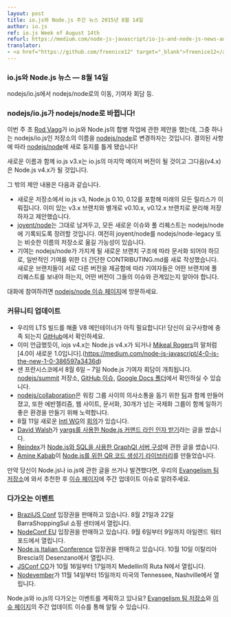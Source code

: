 ```yaml
---
layout: post
title: io.js와 Node.js 주간 뉴스 2015년 8월 14일
author: io.js
ref: io.js Week of August 14th
refurl: https://medium.com/node-js-javascript/io-js-and-node-js-news-august-14th-c712ff526488
translator:
- <a href="https://github.com/freenice12" target="_blank">freenice12</a>
---
```


<!--
### io.js and Node.js News — August 14th
-->

### io.js와 Node.js 뉴스 — 8월 14일

<!--
The move of nodejs/io.js to nodejs/node, the Collaborator Summit, and more.
-->

nodejs/io.js에서 nodejs/node로의 이동, 기여자 회담 등.

<!--
### nodejs/io.js has moved to nodejs/node!
-->

### nodejs/io.js가 nodejs/node로 바뀝니다!

<!--
[Rod Vagg](http://twitter.com/rvagg) made a [proposal](https://github.com/nodejs/node/issues/2327) regarding the convergence work between io.js and Node.js earlier this week, and one of them is about renaming the nodejs/io.js repository to [nodejs/node](https://github.com/nodejs/node). A decision has been made, and [nodejs/node](https://github.com/nodejs/node) is our new home!
-->

이번 주 초 [Rod Vagg](http://twitter.com/rvagg)가 io.js와 Node.js의 합병 작업에 관한 제안을 했는데, 그중 하나는 nodejs/io.js인 저장소의 이름을 [nodejs/node](https://github.com/nodejs/node)로 변경하자는 것입니다. 결의된 사항에 따라 [nodejs/node](https://github.com/nodejs/node)에 새로 둥지를 틀게 됐습니다!

<!--
With the new repository name, io.js v3.x will be our last major version of io.js as the next (v4.x) will be Node.js v4.x.
-->

새로운 이름과 함께 io.js v3.x는 io.js의 마지막 메이저 버전이 될 것이고 그다음(v4.x)은 Node.js v4.x가 될 것입니다.

<!--
Other points in the proposal are:
-->

그 밖의 제안 내용은 다음과 같습니다.

<!--
* The new repository to be the host of all future releases including io.js v3 and Node.js 0.10 and 0.12. The suggestion is that they will be in separate branches named v0.10.x and v0.12.x alongside with the existing v3.x branch.
* Leaving [joyent/node](https://github.com/joyent/node) in place for now, encouraging all new issues and pull requests in it to be filed in nodejs/node instead. There is also a possibility to move joyent/node to nodejs/node-legacy or a similarly named repository.
* Documenting a new, simpler version of CONTRIBUTING.md for casual contributions, as contributions need to be documented according to the new branch structure nodejs/node will have. With the new branches hosting the different versions, contributors will need to be aware which branch they need to file a pull request to and which version are their issues related to.
-->

* 새로운 저장소에서 io.js v3, Node.js 0.10, 0.12를 포함해 미래의 모든 릴리스가 이뤄집니다. 이미 있는 v3.x 브랜치와 별개로 v0.10.x, v0.12.x 브랜치로 분리해 저장하자고 제안했습니다.
* [joyent/node](https://github.com/joyent/node)는 그대로 남겨두고, 모든 새로운 이슈와 풀 리퀘스트는 nodejs/node에 기록되도록 장려할 것입니다. 여전히 joyent/node를 nodejs/node-legacy 또는 비슷한 이름의 저장소로 옮길 가능성이 있습니다.
* 기여는 nodejs/node가 가지게 될 새로운 브랜치 구조에 따라 문서화 되어야 하므로, 일반적인 기여를 위한 더 간단한 CONTRIBUTING.md를 새로 작성했습니다. 새로운 브랜치들이 서로 다른 버전을 제공함에 따라 기여자들은 어떤 브랜치에 풀 리퀘스트를 보내야 하는지, 어떤 버전이 그들의 이슈와 관계있는지 알아야 합니다.

<!--
Jump on the conversation on the [nodejs/node issue page](https://github.com/nodejs/node/issues/2327).
-->

대화에 참여하려면 [nodejs/node 이슈 페이지](https://github.com/nodejs/node/issues/2327)에 방문하세요.

<!--
### Community Updates
-->

### 커뮤니티 업데이트

<!--
* We *still* need a V8 maintainer for our LTS build! Head on over [to GitHub](https://github.com/nodejs/LTS/issues/28) to see if the requirements match your capabilities.
* As mentioned up top, io.js v4.x will be Node.js v4.x. Or as [Mikeal Rogers](http://twitter.com/mikeal) said, [4.0 is the new 1.0](https://medium.com/node-js-javascript/4-0-is-the-new-1-0-386597a3436d).
* The Node.js Collaborator Summit was hosted on 6th – 7th August in San Fransisco. You can see the notes in the [nodejs/summit](https://github.com/nodejs/summit) repository, [the GitHub issue](https://github.com/nodejs/summit/issues/11), or on [the Google Docs folder](https://drive.google.com/folderview?id=0B4tYrG9tjAW0fk9VOG52R2VQMmZHNWdpYnpqWU5MYUlfamNycktmeEl3UkNhdk1PS1Rid3c&usp=sharing).
* [nodejs/collaboration](https://github.com/nodejs/collaboration) was made along with [the team](https://github.com/orgs/nodejs/teams/collaboration) to help with communication between Working Groups, as well as getting better ways to have evangelism, website, documentation and the 30+ i18n groups work together.
* The new [Intl WG](https://github.com/nodejs/Intl) had [a meeting](https://github.com/nodejs/Intl/issues/8/?utm_source=io.js+and+Node.js+News&utm_medium=article) on August 11th.
* [David Walsh](https://twitter.com/davidwalshblog) has written about [using yargs to get Node.js command line arguments](http://davidwalsh.name/nodejs-arguments-yargs/?utm_source=io.js+and+Node.js+News&utm_medium=article).
* [Reindex](https://www.reindex.io/?utm_source=io.js+and+Node.js+News&utm_medium=article) has a post about [building a GraphQL server with Node.js and SQL](https://www.reindex.io/blog/building-a-graphql-server-with-node-js-and-sql/?utm_source=io.js+and+Node.js+News&utm_medium=article)
* [Amine Kabab](https://twitter.com/aminekabab) made [a QR code generator library for Node.js](https://github.com/kabab/qr-cairo/?utm_source=io.js+and+Node.js+News&utm_medium=article)
-->

* 우리의 LTS 빌드를 해줄 V8 메인테이너가 아직 필요합니다! 당신이 요구사항에 충족 되는지 [GitHub](https://github.com/nodejs/LTS/issues/28)에서 확인하세요.
* 이미 언급했듯이, iojs v4.x는 Node.js v4.x가 되거나 [Mikeal Rogers](http://twitter.com/mikeal)의 말처럼 [4.0이 새로운 1.0입니다].(https://medium.com/node-js-javascript/4-0-is-the-new-1-0-386597a3436d)
* 샌 프란시스코에서 8월 6일 – 7일 Node.js 기여자 회담이 개최됩니다. [nodejs/summit](https://github.com/nodejs/summit) 저장소, [GitHub 이슈](https://github.com/nodejs/summit/issues/11), [Google Docs 폴더](https://drive.google.com/folderview?id=0B4tYrG9tjAW0fk9VOG52R2VQMmZHNWdpYnpqWU5MYUlfamNycktmeEl3UkNhdk1PS1Rid3c&usp=sharing)에서 확인하실 수 있습니다.
* [nodejs/collaboration](https://github.com/nodejs/collaboration)은 워킹 그룹 사이의 의사소통을 돕기 위한 [팀](https://github.com/orgs/nodejs/teams/collaboration)과 함께 만들어졌고, 또한 에반젤리즘, 웹 사이트, 문서화,  30개가 넘는 국제화 그룹이 함께 일하기 좋은 환경을 만들기 위해 노력합니다.
* 8월 11일 새로운 [Intl WG](https://github.com/nodejs/Intl)의 [회의](https://github.com/nodejs/Intl/issues/8/?utm_source=io.js+and+Node.js+News&utm_medium=article)가 있습니다.
* [David Walsh](https://twitter.com/davidwalshblog)가 [yargs를 사용한 Node.js 커맨드 라인 인자 받기](http://davidwalsh.name/nodejs-arguments-yargs/?utm_source=io.js+and+Node.js+News&utm_medium=article)라는 글을 썼습니다.
* [Reindex](https://www.reindex.io/?utm_source=io.js+and+Node.js+News&utm_medium=article)가 [Node.js와 SQL을 사용한 GraphQl 서버 구성](https://www.reindex.io/blog/building-a-graphql-server-with-node-js-and-sql/?utm_source=io.js+and+Node.js+News&utm_medium=article)에 관한 글을 썼습니다.
* [Amine Kabab](https://twitter.com/aminekabab)이 [Node.js를 위한 QR 코드 생성기 라이브러리](https://github.com/kabab/qr-cairo/?utm_source=io.js+and+Node.js+News&utm_medium=article)를 만들었습니다.

<!--
If you have spotted or written something about Node.js and io.js, do come over to our [Evangelism team repo](https://github.com/nodejs/evangelism) and suggest it on the [Issues page](https://github.com/nodejs/evangelism/issues), specifically the Weekly Updates issue.
-->

만약 당신이 Node.js나 io.js에 관한 글을 쓰거나 발견했다면, 우리의 [Evangelism 팀 저장소](https://github.com/nodejs/evangelism)에 와서 추천한 후 [이슈 페이지](https://github.com/nodejs/evangelism/issues)에 주간 업데이트 이슈로 알려주세요.

<!--
### Upcoming Events
-->

### 다가오는 이벤트

<!--
* [BrazilJS Conf](http://braziljs.com.br/) tickets are on sale, August 21st - 22nd at Shopping Center BarraShoppingSul
* [NodeConf EU](http://nodeconf.eu/) tickets are on sale, September 6th - 9th at Waterford, Ireland
* [Node.js Italian Conference](http://nodejsconf.it/) tickets are on sale, October 10th at Desenzano - Brescia, Italy
* [JSConf CO](http://www.jsconf.co/), October 16th - 17th at Ruta N, Medellin
* [Nodevember](http://nodevember.org/?utm_source=io.js+and+Node.js+News&utm_medium=article), November 14th - 15th at Nashville, Tennessee, US.
-->

* [BrazilJS Conf](http://braziljs.com.br/) 입장권을 판매하고 있습니다. 8월 21일과 22일 BarraShoppingSul 쇼핑 센터에서 열립니다.
* [NodeConf EU](http://nodeconf.eu/) 입장권을 판매하고 있습니다. 9월 6일부터 9일까지 아일랜드 워터포드에서 열립니다.
* [Node.js Italian Conference](http://nodejsconf.it/) 입장권을 판매하고 있습니다. 10월 10일 이탈리아 Brescia의 Desenzano에서 열립니다.
* [JSConf CO](http://www.jsconf.co/)가 10월 16일부터 17일까지 Medellin의 Ruta N에서 열립니다.
* [Nodevember](http://nodevember.org/?utm_source=io.js+and+Node.js+News&utm_medium=article)가 11월 14일부터 15일까지 미국의 Tennessee, Nashville에서 열립니다.

<!--
Have an event about Node.js and io.js coming up? You can put your events here through the [Evangelism team repo](https://github.com/nodejs/evangelism) and announce it in the [Issues page](https://github.com/nodejs/evangelism/issues), specifically the Weekly Updates issue.
-->

Node.js와 io.js의 다가오는 이벤트를 계획하고 있나요? [Evangelism 팀 저장소](https://github.com/nodejs/evangelism)와 [이슈 페이지](https://github.com/nodejs/evangelism/issues)의 주간 업데이트 이슈를 통해 알릴 수 있습니다.